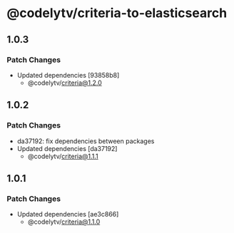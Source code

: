# @codelytv/criteria-to-elasticsearch

## 1.0.3

### Patch Changes

- Updated dependencies [93858b8]
  - @codelytv/criteria@1.2.0

## 1.0.2

### Patch Changes

- da37192: fix dependencies between packages
- Updated dependencies [da37192]
  - @codelytv/criteria@1.1.1

## 1.0.1

### Patch Changes

- Updated dependencies [ae3c866]
  - @codelytv/criteria@1.1.0
